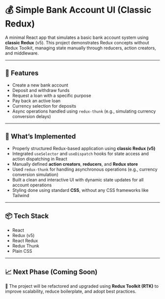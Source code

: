 # 💰 Simple Bank Account UI (Classic Redux)

A minimal React app that simulates a basic bank account system using **classic Redux** (v5). This project demonstrates Redux concepts without Redux Toolkit, managing state manually through reducers, action creators, and middleware.

---

## 🚀 Features

- Create a new bank account
- Deposit and withdraw funds
- Request a loan with a specific purpose
- Pay back an active loan
- Currency selection for deposits
- Async operations handled using `redux-thunk` (e.g., simulating currency conversion delays)

---

## 🧠 What’s Implemented

- Properly structured Redux-based application using **classic Redux (v5)**
- Integrated `useSelector` and `useDispatch` hooks for state access and action dispatching in React
- Manually defined **action creators**, **reducers**, and **Redux store**
- Used `redux-thunk` for handling asynchronous operations (e.g., currency conversion simulation)
- Built a clean and interactive UI with dynamic state updates for all account operations
- Styling done using standard **CSS**, without any CSS frameworks like Tailwind

---

## 📦 Tech Stack

- React
- Redux (v5)
- React Redux
- Redux Thunk
- Plain CSS

---

## 📈 Next Phase (Coming Soon)

🔄 The project will be refactored and upgraded using **Redux Toolkit (RTK)** to improve scalability, reduce boilerplate, and adopt best practices.
